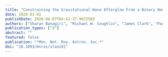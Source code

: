 ```yaml
---
title: "Constraining the Gravitational-Wave Afterglow From a Binary Neutron Star Coalescence"
date: 2020-01-01
publishDate: 2020-06-07T04:41:37.967250Z
authors: ["Sharan Banagiri", "Michael W. Coughlin", "James Clark", "Paul D. Lasky", "M.A. Bizouard", "Colm Talbot", "Eric Thrane", "Vuk Mandic"]
publication_types: ["2"]
abstract: ""
featured: false
publication: "*Mon. Not. Roy. Astron. Soc.*"
doi: "10.1093/mnras/staa181"
---
```



